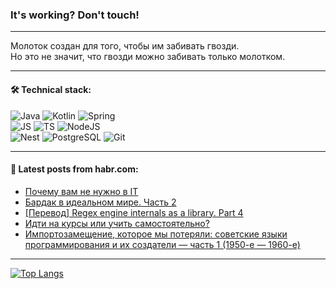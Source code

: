 ### It's working? Don't touch!

---
Молоток создан для того, чтобы им забивать гвозди. <br>
Но это не значит, что гвозди можно забивать только молотком.

---

#### 🛠️ Technical stack:

![Java](https://img.shields.io/badge/Java-informational?logo=Oracle&style=flat&logoColor=white&color=FF4500)
![Kotlin](https://img.shields.io/badge/Kotlin-informational?logo=Kotlin&style=flat&logoColor=white&color=774D97)
![Spring](https://img.shields.io/badge/SpringBoot-informational?logo=SpringBoot&style=flat&logoColor=white&color=6DB33F) <br>
![JS](https://img.shields.io/badge/JS-informational?logo=javaScript&style=flat&logoColor=black&color=F7Df1E)
![TS](https://img.shields.io/badge/TypeScript-informational?logo=typeScript&style=flat&logoColor=black&color=0667A8)
![NodeJS](https://img.shields.io/badge/NodeJS-informational?logo=node.js&style=flat&logoColor=white&color=70A760) <br>
![Nest](https://img.shields.io/badge/NestJS-informational?logo=NestJS&style=flat&logoColor=white&color=E0234E)
![PostgreSQL](https://img.shields.io/badge/PostgreSQL-informational?logo=PostgreSQL&style=flat&logoColor=white&color=DAA520)
![Git](https://img.shields.io/badge/Git-informational?logo=git&style=flat&logoColor=white&color=778899)

___

#### 💬 Latest posts from habr.com:

<!-- BLOG-POST-LIST:START -->
- [Почему вам не нужно в IT](https://habr.com/ru/articles/751186/?utm_source=habrahabr&utm_medium=rss&utm_campaign=751186)
- [Бардак в идеальном мире. Часть 2](https://habr.com/ru/articles/750380/?utm_source=habrahabr&utm_medium=rss&utm_campaign=750380)
- [[Перевод] Regex engine internals as a library. Part 4](https://habr.com/ru/articles/750924/?utm_source=habrahabr&utm_medium=rss&utm_campaign=750924)
- [Идти на курсы или учить самостоятельно?](https://habr.com/ru/articles/751156/?utm_source=habrahabr&utm_medium=rss&utm_campaign=751156)
- [Импортозамещение, которое мы потеряли: советские языки программирования и их создатели — часть 1 &lpar;1950-е — 1960-е&rpar;](https://habr.com/ru/companies/eaeconsult/articles/751132/?utm_source=habrahabr&utm_medium=rss&utm_campaign=751132)
<!-- BLOG-POST-LIST:END -->

---
[![Top Langs](https://github-readme-stats-git-master-advtsetting-gmailcom.vercel.app/api/top-langs/?username=zloylis&langs_count=10&hide_title=false&title_color=e6edf3&size_weight=0.5&count_weight=0.5&layout=compact&hide_border=true&theme=dracula)](https://github.com/zloylis)

<!-- ![GitHub stats](https://github-readme-stats-git-master-advtsetting-gmailcom.vercel.app/api?username=zloylis&show_icons=true&hide_border=true&theme=dracula&hide_title=true&include_all_commits=true&count_private=true&hide=contribs&hide_rank=true) -->
